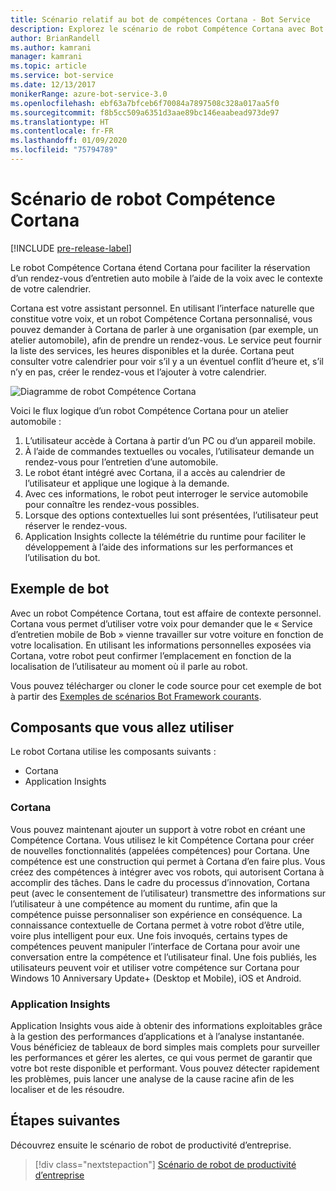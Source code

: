 ```yaml
---
title: Scénario relatif au bot de compétences Cortana - Bot Service
description: Explorez le scénario de robot Compétence Cortana avec Bot Framework.
author: BrianRandell
ms.author: kamrani
manager: kamrani
ms.topic: article
ms.service: bot-service
ms.date: 12/13/2017
monikerRange: azure-bot-service-3.0
ms.openlocfilehash: ebf63a7bfceb6f70084a7897508c328a017aa5f0
ms.sourcegitcommit: f8b5cc509a6351d3aae89bc146eaabead973de97
ms.translationtype: HT
ms.contentlocale: fr-FR
ms.lasthandoff: 01/09/2020
ms.locfileid: "75794789"
---
```

# <a name="cortana-skills-bot-scenario"></a>Scénario de robot Compétence Cortana

[!INCLUDE [pre-release-label](includes/pre-release-label-v3.md)]

Le robot Compétence Cortana étend Cortana pour faciliter la réservation d’un rendez-vous d’entretien auto mobile à l’aide de la voix avec le contexte de votre calendrier.

Cortana est votre assistant personnel. En utilisant l’interface naturelle que constitue votre voix, et un robot Compétence Cortana personnalisé, vous pouvez demander à Cortana de parler à une organisation (par exemple, un atelier automobile), afin de prendre un rendez-vous. Le service peut fournir la liste des services, les heures disponibles et la durée. Cortana peut consulter votre calendrier pour voir s’il y a un éventuel conflit d’heure et, s’il n’y en pas, créer le rendez-vous et l’ajouter à votre calendrier.

![Diagramme de robot Compétence Cortana](~/media/scenarios/bot-service-scenario-cortana-skill.png)

Voici le flux logique d’un robot Compétence Cortana pour un atelier automobile :

1. L’utilisateur accède à Cortana à partir d’un PC ou d’un appareil mobile.
2. À l’aide de commandes textuelles ou vocales, l’utilisateur demande un rendez-vous pour l’entretien d’une automobile.
3. Le robot étant intégré avec Cortana, il a accès au calendrier de l’utilisateur et applique une logique à la demande.
4. Avec ces informations, le robot peut interroger le service automobile pour connaître les rendez-vous possibles.
5. Lorsque des options contextuelles lui sont présentées, l’utilisateur peut réserver le rendez-vous.
6. Application Insights collecte la télémétrie du runtime pour faciliter le développement à l’aide des informations sur les performances et l’utilisation du bot.

## <a name="sample-bot"></a>Exemple de bot
Avec un robot Compétence Cortana, tout est affaire de contexte personnel. Cortana vous permet d’utiliser votre voix pour demander que le « Service d’entretien mobile de Bob » vienne travailler sur votre voiture en fonction de votre localisation. En utilisant les informations personnelles exposées via Cortana, votre robot peut confirmer l’emplacement en fonction de la localisation de l’utilisateur au moment où il parle au robot.

Vous pouvez télécharger ou cloner le code source pour cet exemple de bot à partir des [Exemples de scénarios Bot Framework courants](https://aka.ms/abs-scenarios).

## <a name="components-youll-use"></a>Composants que vous allez utiliser
Le robot Cortana utilise les composants suivants :
-   Cortana
-   Application Insights

### <a name="cortana"></a>Cortana
Vous pouvez maintenant ajouter un support à votre robot en créant une Compétence Cortana. Vous utilisez le kit Compétence Cortana pour créer de nouvelles fonctionnalités (appelées compétences) pour Cortana. Une compétence est une construction qui permet à Cortana d’en faire plus. Vous créez des compétences à intégrer avec vos robots, qui autorisent Cortana à accomplir des tâches. Dans le cadre du processus d’innovation, Cortana peut (avec le consentement de l’utilisateur) transmettre des informations sur l’utilisateur à une compétence au moment du runtime, afin que la compétence puisse personnaliser son expérience en conséquence. La connaissance contextuelle de Cortana permet à votre robot d’être utile, voire plus intelligent pour eux. Une fois invoqués, certains types de compétences peuvent manipuler l’interface de Cortana pour avoir une conversation entre la compétence et l’utilisateur final. Une fois publiés, les utilisateurs peuvent voir et utiliser votre compétence sur Cortana pour Windows 10 Anniversary Update+ (Desktop et Mobile), iOS et Android.

### <a name="application-insights"></a>Application Insights
Application Insights vous aide à obtenir des informations exploitables grâce à la gestion des performances d’applications et à l’analyse instantanée. Vous bénéficiez de tableaux de bord simples mais complets pour surveiller les performances et gérer les alertes, ce qui vous permet de garantir que votre bot reste disponible et performant. Vous pouvez détecter rapidement les problèmes, puis lancer une analyse de la cause racine afin de les localiser et de les résoudre.

## <a name="next-steps"></a>Étapes suivantes
Découvrez ensuite le scénario de robot de productivité d’entreprise.

> [!div class="nextstepaction"]
> [Scénario de robot de productivité d’entreprise](bot-service-scenario-enterprise-productivity.md)

